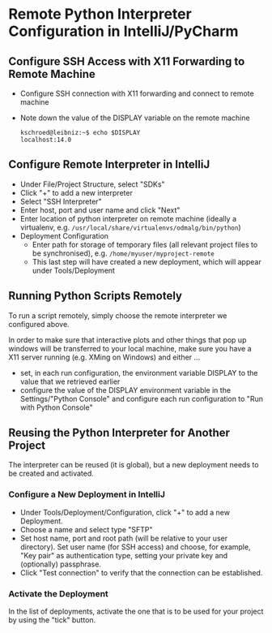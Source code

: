 # Remote Python Interpreter Configuration in IntelliJ/PyCharm

## Configure SSH Access with X11 Forwarding to Remote Machine

* Configure SSH connection with X11 forwarding and connect to remote machine

* Note down the value of the DISPLAY variable on the remote machine

    ```
    kschroed@leibniz:~$ echo $DISPLAY
    localhost:14.0
    ```

## Configure Remote Interpreter in IntelliJ

- Under File/Project Structure, select "SDKs"
- Click "+" to add a new interpreter
- Select "SSH Interpreter"
- Enter host, port and user name and click "Next"
- Enter location of python interpreter on remote machine (ideally a virtualenv, e.g. `/usr/local/share/virtualenvs/odmalg/bin/python`)
- Deployment Configuration
  - Enter path for storage of temporary files (all relevant project files to be synchronised), e.g. `/home/myuser/myproject-remote`
  - This last step will have created a new deployment, which will appear under Tools/Deployment

## Running Python Scripts Remotely 

To run a script remotely, simply choose the remote interpreter we configured above.

In order to make sure that interactive plots and other things that pop up windows will be transferred to your local machine, make sure you have a X11 server running (e.g. XMing on Windows) and either ... 
* set, in each run configuration, the environment variable DISPLAY to the value that we retrieved earlier 
* configure the value of the DISPLAY environment variable in the Settings/"Python Console" and configure each run configuration to "Run with Python Console"

## Reusing the Python Interpreter for Another Project

The interpreter can be reused (it is global), but a new deployment needs to be created and activated.

### Configure a New Deployment in IntelliJ

- Under Tools/Deployment/Configuration, click "+" to add a new Deployment.
- Choose a name and select type "SFTP"
- Set host name, port and root path (will be relative to your user directory).
  Set user name (for SSH access) and choose, for example, "Key pair" as authentication type, setting your private key and (optionally) passphrase.
- Click "Test connection" to verify that the connection can be established.

### Activate the Deployment

In the list of deployments, activate the one that is to be used for your project by using the "tick" button.
